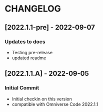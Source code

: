 # CHANGELOG

## [2022.1.1-pre] - 2022-09-07
### Updates to docs
- Testing pre-release
- updated readme

## [2022.1.1.A] - 2022-09-05
### Initial Commit
- Initial checkin on this version
- compatible with Omniverse Code 2022.1.1

